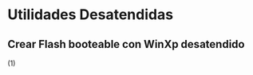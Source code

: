 Utilidades Desatendidas
=======================

Crear Flash booteable con WinXp desatendido
-------------------------------------------
(1) 
